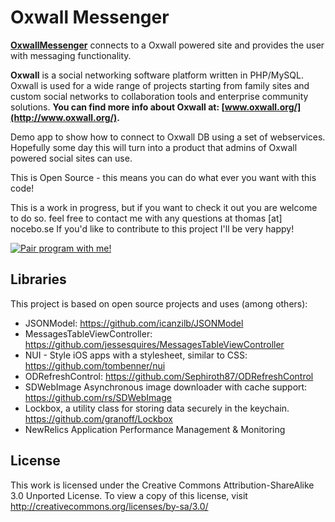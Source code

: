 Oxwall Messenger
========================

  <script id='fbrd7vq'>(function(i){var f,s=document.getElementById(i);f=document.createElement('iframe');f.src='//api.flattr.com/button/view/?uid=tochman&button=compact&url=http%3A%2F%2Ftochman.github.io%2FOxwallMessenger%2F';f.title='Flattr';f.height=20;f.width=110;f.style.borderWidth=0;s.parentNode.insertBefore(f,s);})('fbrd7vq');</script>

**[OxwallMessenger](http://tochman.github.io/OxwallMessenger/)** connects to a Oxwall powered site and provides the user with messaging functionality.

**Oxwall** is a social networking software platform written in PHP/MySQL. Oxwall is used for a wide range of projects starting from family sites and custom social networks to collaboration tools and enterprise community solutions. **You can find more info about Oxwall at: [www.oxwall.org/](http://www.oxwall.org/).** 


Demo app to show how to connect to Oxwall DB using a set of webservices. Hopefully some day this will turn into a product that admins of Oxwall powered social sites can use. 

This is Open Source - this means you can do what ever you want with this code! 

This is a work in progress, but if you want to check it out you are welcome to do so. feel free to contact me with any questions at thomas [at] nocebo.se If you'd like to contribute to this project I'll be very happy! 

<a href="mailto:thomas@nocebo.se" title="Pair program with me!">
  <img  src="http://pairprogramwith.me/badge.png"
        alt="Pair program with me!" />
</a>

Libraries
--------------
This project is based on open source projects and uses (among others):

- JSONModel: https://github.com/icanzilb/JSONModel
- MessagesTableViewController: https://github.com/jessesquires/MessagesTableViewController 
- NUI - Style iOS apps with a stylesheet, similar to CSS: https://github.com/tombenner/nui
- ODRefreshControl: https://github.com/Sephiroth87/ODRefreshControl
- SDWebImage Asynchronous image downloader with cache support: https://github.com/rs/SDWebImage
- Lockbox, a utility class for storing data securely in the keychain. https://github.com/granoff/Lockbox
- NewRelics Application Performance Management & Monitoring


License
--------------
This work is licensed under the Creative Commons Attribution-ShareAlike 3.0 Unported License. To view a copy of this license, visit http://creativecommons.org/licenses/by-sa/3.0/


  <script id='fbrd7vq'>(function(i){var f,s=document.getElementById(i);f=document.createElement('iframe');f.src='//api.flattr.com/button/view/?uid=tochman&button=compact&url=http%3A%2F%2Ftochman.github.io%2FOxwallMessenger%2F';f.title='Flattr';f.height=20;f.width=110;f.style.borderWidth=0;s.parentNode.insertBefore(f,s);})('fbrd7vq');</script>


